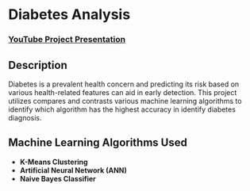 <h1>Diabetes Analysis</h1>

 ### [YouTube Project Presentation](https://youtu.be/XEVj-lXS-Rs?si=0EJu-phSRat4Yccm)

<h2>Description</h2>
Diabetes is a prevalent health concern and predicting its risk based on various health-related features can aid in early detection. This project utilizes compares and contrasts various machine learning algorithms to identify which algorithm has the highest accuracy in identify diabetes diagnosis. 
<br />


<h2>Machine Learning Algorithms Used</h2>

- <b>K-Means Clustering</b> 
- <b>Artificial Neural Network (ANN)</b>
- <b>Naive Bayes Classifier</b>
